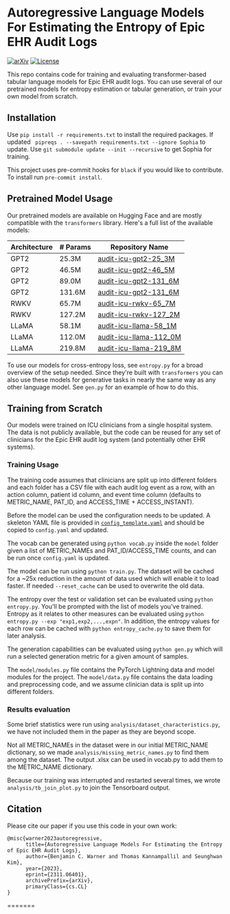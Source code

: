 # Autoregressive Language Models For Estimating the Entropy of Epic EHR Audit Logs
[![arXiv](https://img.shields.io/badge/arXiv-2311.06401-b31b1b.svg)](https://arxiv.org/abs/2311.06401) [![License](https://img.shields.io/badge/License-Apache_2.0-darkgreen.svg)](https://opensource.org/licenses/Apache-2.0)

This repo contains code for training and evaluating transformer-based tabular language models for Epic EHR audit logs. 
You can use several of our pretrained models for entropy estimation or tabular generation, or train your own model 
from scratch. 

## Installation
Use `pip install -r requirements.txt` to install the required packages. If updated ` pipreqs . --savepath
requirements.txt --ignore Sophia` to update. Use `git submodule update --init --recursive` to get Sophia for training.

This project uses pre-commit hooks for `black` if you would like to contribute. To install run `pre-commit install`.

## Pretrained Model Usage

Our pretrained models are available on Hugging Face and are mostly compatible with the `transformers` library. Here's a full list of the available models:

| Architecture | # Params | Repository Name                                                                  |
|--------------|----------|----------------------------------------------------------------------------------|
| GPT2         | 25.3M    | [audit-icu-gpt2-25_3M](https://huggingface.co/bcwarner/audit-icu-gpt2-25_3M)     |
| GPT2         | 46.5M    | [audit-icu-gpt2-46_5M](https://huggingface.co/bcwarner/audit-icu-gpt2-46_5M)     |
| GPT2         | 89.0M    | [audit-icu-gpt2-131_6M](https://huggingface.co/bcwarner/audit-icu-gpt2-89_0M)    |
| GPT2         | 131.6M   | [audit-icu-gpt2-131_6M](https://huggingface.co/bcwarner/audit-icu-gpt2-131_6M)   |
| RWKV         | 65.7M    | [audit-icu-rwkv-65_7M](https://huggingface.co/bcwarner/audit-icu-rwkv-65_7M)     |
| RWKV         | 127.2M   | [audit-icu-rwkv-127_2M](https://huggingface.co/bcwarner/audit-icu-rwkv-127_2M)   |
| LLaMA        | 58.1M    | [audit-icu-llama-58_1M](https://huggingface.co/bcwarner/audit-icu-llama-58_1M)   |
| LLaMA        | 112.0M   | [audit-icu-llama-112_0M](https://huggingface.co/bcwarner/audit-icu-llama-112_0M) |
| LLaMA        | 219.8M   | [audit-icu-llama-219_8M](https://huggingface.co/bcwarner/audit-icu-llama-219_8M) |


To use our models for cross-entropy loss, see `entropy.py` for a broad overview of the setup needed. Since they're built with `transformers` you can also use these models for generative tasks in nearly the same way as any other language model. See `gen.py` for an example of how to do this.

## Training from Scratch

Our models were trained on ICU clinicians from a single hospital system. The data is not publicly available, but the code can be reused for any set of clinicians for the Epic EHR audit log system (and potentially other EHR systems).

### Training Usage
The training code assumes that clinicians are split up into different folders and each folder has a CSV file with each audit log event as a row, with an action column, patient id column, and event time column (defaults to METRIC_NAME, PAT_ID, and ACCESS_TIME + ACCESS_INSTANT).

Before the model can be used the configuration needs to be updated. A skeleton YAML file is provided in
[`config_template.yaml`](config_template.yaml) and should be copied to `config.yaml` and updated.

The vocab can be generated using `python vocab.py` inside the `model` folder given a list of METRIC_NAMEs and PAT_ID/ACCESS_TIME counts, and can be run once `config.yaml` is updated.

The model can be run using `python train.py`. The dataset will be cached for a ~25x reduction in the amount of data used which will enable it to load faster. If needed `--reset_cache` can be used to overwrite the old data.

The entropy over the test or validation set can be evaluated using `python entropy.py`. You'll be prompted with the list of models you've trained. Entropy as it relates to other measures can be evaluated using `python entropy.py --exp "exp1,exp2,...,expn"`. In addition, the entropy values for each row can be cached with `python entropy_cache.py` to save them for later analysis.

The generation capabilities can be evaluated using `python gen.py` which will run a selected generation metric for a given amount of samples.

The `model/modules.py` file contains the PyTorch Lightning data and model modules for the project. The `model/data.py` file contains the data loading and preprocessing code, and we assume clinician data is split up into different folders. 

###  Results evaluation

Some brief statistics were run using `analysis/dataset_characteristics.py`, we have not included them in the paper as they are beyond scope. 

Not all METRIC_NAMEs in the dataset were in our initial METRIC_NAME dictionary, so we made `analysis/missing_metric_names.py` to find them among the dataset. The output .xlsx can be used in vocab.py to add them to the METRIC_NAME dictionary.

Because our training was interrupted and restarted several times, we wrote `analysis/tb_join_plot.py` to join the Tensorboard output.


## Citation

Please cite our paper if you use this code in your own work:

```
@misc{warner2023autoregressive,
      title={Autoregressive Language Models For Estimating the Entropy of Epic EHR Audit Logs},
      author={Benjamin C. Warner and Thomas Kannampallil and Seunghwan Kim},
      year={2023},
      eprint={2311.06401},
      archivePrefix={arXiv},
      primaryClass={cs.CL}
}
```
=======


